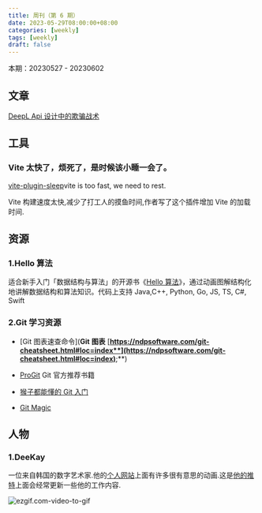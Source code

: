 ```yaml
---
title: 周刊（第 6 期）
date: 2023-05-29T08:00:00+08:00
categories: [weekly]
tags: [weekly]
draft: false
---
```

本期：20230527 - 20230602

## 文章

[DeepL Api 设计中的欺骗战术](https://zu1k.com/posts/thinking/deception-tactics-in-deepl-api-design/)

## 工具

### Vite 太快了，烦死了，是时候该小睡一会了。

[vite-plugin-sleep](https://github.com/IndexXuan/vite-plugin-sleep)vite is too fast, we need to rest. 

Vite 构建速度太快,减少了打工人的摸鱼时间,作者写了这个插件增加 Vite 的加载时间.

## 资源

### 1.Hello 算法

适合新手入门「数据结构与算法」的开源书《[Hello 算法](https://www.hello-algo.com/)》，通过动画图解结构化地讲解数据结构和算法知识。代码上支持 Java,C++, Python, Go, JS, TS, C#, Swift 

### 2.Git 学习资源

- [Git 图表速查命令](**Git** **图表** [**https://ndpsoftware.com/git-cheatsheet.html#loc=index**](https://ndpsoftware.com/git-cheatsheet.html#loc=index)**;**)

- [ProGit](https://git-scm.com/book/zh/v2) Git 官方推荐书籍

- [猴子都能懂的 Git 入门](https://backlog.com/git-tutorial/cn)

- [Git Magic](http://www-cs-students.stanford.edu/~blynn/gitmagic/intl/zh_cn/)

## 人物

### 1.DeeKay

一位来自韩国的数字艺术家.他的[个人网站](https://deekaykwon.com/)上面有许多很有意思的动画.这是[他的推特](https://twitter.com/deekaymotion)上面会经常更新一些他的工作内容.

![ezgif.com-video-to-gif](./index.assets/ezgif.com-video-to-gif.gif)
